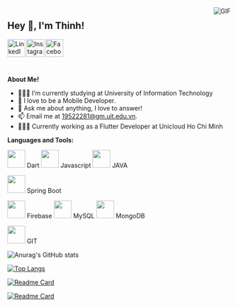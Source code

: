 <img align="right" alt="GIF" src="https://media.giphy.com/media/Cmr1OMJ2FN0B2/giphy.gif" />
<h2 title="hehehe"> Hey 👋, I'm Thinh!</h2>

<a href="https://www.linkedin.com/in/thinhhja2001/">
  <img align="left" alt="LinkedIn" width="40px" src="https://img.icons8.com/color/48/undefined/linkedin-circled--v1.png" />
</a>
<a href="https://www.instagram.com/thinhhja2001/">
  <img align="left" alt="Instagram" width="40px" src="https://img.icons8.com/fluency/48/undefined/instagram-new.png" />
</a>
<a href="https://www.facebook.com/thinhhja2k1/">
  <img align="left" alt="Facebook" width="40px" src="https://img.icons8.com/color/48/undefined/facebook-new.png" />
</a>




<br />
<br />

<br />
<br />
 



**About Me!**

-  🙆🏻‍♂️ I’m currently studying at University of Information Technology
-  🌱 I love to be a Mobile Developer. 
-  💬 Ask me about anything, I love to answer!
-  📫 Email me at [19522281@gm.uit.edu.vn](mailto:19522281@gm.uit.edu.vn).
-  🧑🏻‍💻 Currently working as a Flutter Developer at Unicloud Ho Chi Minh



**Languages and Tools:**  


<code><img height="40" src="https://img.icons8.com/color/48/undefined/dart.png"></code> Dart
<code><img height="40" src="https://img.icons8.com/color/48/undefined/javascript--v1.png"></code> Javascript
<code><img height="40" src="https://img.icons8.com/color/256/java-coffee-cup-logo.png"></code> JAVA

<code><img height="40" src="https://img.icons8.com/officel/256/spring-logo.png"></code> Spring Boot

<code><img height="40" src="https://img.icons8.com/color/48/undefined/firebase.png"></code> Firebase
<code><img height="40" src="https://img.icons8.com/color/48/undefined/mysql-logo.png"></code> MySQL
<code><img height="40" src="https://img.icons8.com/color/256/mongodb.png"></code> MongoDB

<code><img height="40" src="https://img.icons8.com/color/48/undefined/git.png"></code> GIT


![Anurag's GitHub stats](https://github-readme-stats.vercel.app/api?username=thinhhja2001&theme=cobalt&show_icons=true)

[![Top Langs](https://github-readme-stats.vercel.app/api/top-langs/?username=thinhhja2001&theme=cobalt)](https://github.com/anuraghazra/github-readme-stats)

[![Readme Card](https://github-readme-stats.vercel.app/api/pin/?username=thinhhja2001&repo=musix&theme=cobalt)](https://github.com/thinhhja2001/musix)

[![Readme Card](https://github-readme-stats.vercel.app/api/pin/?username=thinhhja2001&repo=learning_english_app&theme=cobalt)](https://github.com/thinhhja2001/learning_english_app)

